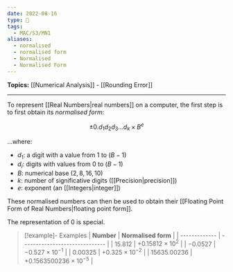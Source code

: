```yaml
---
date: 2022-08-16
type: 🧠
tags:
  - MAC/S3/MN1
aliases:
  - normalised
  - normalised form
  - Normalised
  - Normalised Form
---
```


**Topics:** [[Numerical Analysis]] - [[Rounding Error]]

---

To represent [[Real Numbers|real numbers]] on a computer, the first step is to first obtain its _normalised form_:

$$
\pm 0.d_1d_2d_3\dots d_k \times B^e
$$

…where:

- $d_1$: a digit with a value from $1$ to $(B-1)$
- $d_i$: digits with values from $0$ to $(B-1)$
- $B$: numerical base ($2, 8, 16, 10$)
- $k$: number of significative digits ([[Precision|precision]])
- $e$: exponent (an [[Integers|integer]])

These normalised numbers can then be used to obtain their [[Floating Point Form of Real Numbers|floating point form]].

The representation of $0$ is special.

> [!example]- Examples
> | **Number**    | **Normalised form**            |
> | ------------- | ------------------------------ |
> | $15.812$      | $+0.15812 \times 10^2$         |
> | $-0.0527$     | $-0.527 \times 10^{-1}$        |
> | $0.00325$     | $+0.325 \times 10^{-2}$        |
> | $15635.00236$ | $+0.1563500236 \times 10^{-5}$ |
